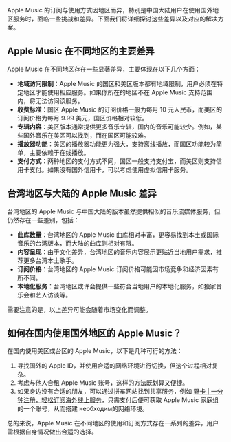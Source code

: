 Apple Music 的订阅与使用方式因地区而异，特别是中国大陆用户在使用国外地区服务时，面临一些挑战和差异。下面我们将详细探讨这些差异以及对应的解决方案。

## Apple Music 在不同地区的主要差异

Apple Music 在不同地区存在一些显著差异，主要体现在以下几个方面：

- **地域访问限制**：Apple Music 的国区和美区版本都有地域限制，用户必须在特定地区才能使用相应服务。如果你所在的地区不在 Apple Music 支持范围内，将无法访问该服务。
- **收费标准**：国区 Apple Music 的订阅价格一般为每月 10 元人民币，而美区的订阅价格为每月 9.99 美元，国区价格相对较低。
- **专辑内容**：美区版本通常提供更多音乐专辑，国内的音乐可能较少。例如，某些国外音乐在美区可以找到，而在国区可能较难。
- **播放器功能**：美区的播放器功能更为强大，支持离线播放，而国区功能较为简单，主要依赖于在线播放。
- **支付方式**：两种地区的支付方式不同，国区一般支持支付宝，而美区则支持信用卡支付。如果没有国外信用卡，可以考虑使用虚拟信用卡服务。

## 台湾地区与大陆的 Apple Music 差异

台湾地区的 Apple Music 与中国大陆的版本虽然提供相似的音乐流媒体服务，但仍然存在一些差别，包括：

- **曲库数量**：台湾地区的 Apple Music 曲库相对丰富，更容易找到本土或国际音乐的台湾版本，而大陆的曲库则相对有限。
- **内容呈现**：由于文化差异，台湾地区的音乐内容展示更贴近当地用户需求，推荐更多台湾本土歌手。
- **订阅价格**：台湾地区的 Apple Music 订阅价格可能因市场竞争和经济因素有所不同。
- **本地化服务**：台湾地区或许会提供一些符合当地用户的本地化服务，如独家音乐会和艺人访谈等。

需要注意的是，以上差异可能会随着市场变化而调整。

## 如何在国内使用国外地区的 Apple Music？

在国内使用美区或台区的 Apple Music，以下是几种可行的方法：

1. 寻找国外的 Apple ID，并使用合适的网络环境进行切换，但这个过程相对复杂。
2. 考虑与他人合租 Apple Music 账号，这样的方法既划算又便捷。
3. 如果身边没有合适的朋友，可以通过拼车网站找到共享服务，例如 [野卡 | 一分钟注册，轻松订阅海外线上服务](https://bit.ly/bewildcard)，只需支付后便可获取 Apple Music 家庭组的一个账号，从而搭建 необходим的网络环境。

总的来说，Apple Music 在不同地区的使用和订阅方式存在一系列的差异，用户需根据自身情况做出合适的选择。